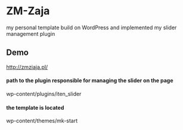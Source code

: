 # ZM-Zaja
my personal template build on WordPress and implemented my slider management plugin

## Demo
http://zmziaja.pl/

#### path to the plugin responsible for managing the slider on the page
wp-content/plugins/iten_slider

#### the template is located
wp-content/themes/mk-start
